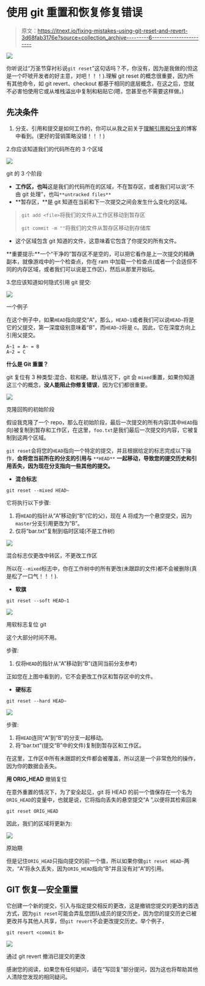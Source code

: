 # 使用 git 重置和恢复修复错误

> 原文：<https://itnext.io/fixing-mistakes-using-git-reset-and-revert-3d68fab3176e?source=collection_archive---------6----------------------->

![](img/75417b43b85bf863f46bdc2c96e645f2.png)

你听说过“万圣节穿衬衫说`git reset`”这句话吗？不，你没有，因为是我做的(但这是一个吓唬开发者的好主意，对吧！！！).理解 git reset 的概念很重要，因为所有其他命令，如 git revert、checkout 都基于相同的底层概念，在这之后，您就不必害怕使用它或从堆栈溢出中复制和粘贴它(嗯，您甚至也不需要这样做。)

## 先决条件

1.  分支、引用和提交是如何工作的，你可以从我之前关于[理解引用和分支](https://link.medium.com/9GwS0Ppgp5)的博客中看到。(更好的营销策略没错！！！)

2.你应该知道我们的代码所在的 3 个区域

![](img/e690aa3698df068a14aafcf33be9f607.png)

git 的 3 个阶段

*   **工作区，也叫**这是我们的代码所在的区域，不在暂存区，或者我们可以说“不由 git 处理”，也叫`**untracked files**`
*   **暂存区，**是 git 知道在当前和下一次提交之间会发生什么变化的区域。

> `git add <file>`将我们的文件从工作区移动到暂存区
> 
> `git commit -m ""`将我们的文件从暂存区移动到存储库

*   这个区域包含 git 知道的文件，这意味着它包含了你提交的所有文件。

**重要提示:**一个“干净的”暂存区不是空的，可以把它看作是上一次提交的精确副本，就像游戏中的一个检查点，你在 ram 中加载一个检查点(或者一个合适但不同的内存区域，或者我们可以说是工作区)，然后从那里开始玩。

3.您应该知道如何隐式引用 git 提交:

![](img/5a1953dc4497416b80f46431c3aca348.png)

一个例子

在这个例子中，如果`HEAD`指向提交“A”，那么，`HEAD~1`或者我们可以说`HEAD~`将是它的父提交，第一深度级别意味着“B”，而`HEAD~2`将是 c。因此，它在深度方向上引用父提交。

```
A~1 = A~ = B
A~2 = C
```

**什么是 Git 重置？**

git 复位有 3 种类型:混合、软和硬。默认情况下，git 会 `mixed`重置，如果你知道这三个的概念，**没人能阻止你修复错误**，因为它们都很重要。

![](img/9043141a020e2b6a962c873b9d0d5875.png)

克隆回购的初始阶段

假设我克隆了一个 repo，那么在初始阶段，最后一次提交的所有内容(其中`HEAD`指向)被复制到暂存和工作区，在这里，`foo.txt`是我们最后一次提交的内容，它被复制到这两个区域。

`git reset`会将您的`HEAD`指向一个特定的提交，并且根据给定的标志完成以下操作，**会将您当前所在的分支的引用与** `**HEAD**` **一起移动，导致您的提交历史和引用丢失，因为现在分支指向一些其他的提交。**

*   **混合标志**

```
git reset --mixed HEAD~
```

它将执行以下步骤:

1.  将`HEAD`的指针从“A”移动到“B”(它的父)，现在 A 将成为一个悬空提交，因为`master`分支引用更改为“B”。
2.  仅将“bar.txt”复制到临时区域(不是工作树)

![](img/c76bb1eea755cb3d8d53b80bf92504d9.png)

混合标志仅更改中转区，不更改工作区

所以在`--mixed`标志中，你在工作树中的所有更改(未跟踪的文件)都不会被删除(真是松了一口气！！！).

*   **软旗**

```
git reset --soft HEAD~1
```

![](img/1ff9eda63c3962445702f17f110dbe8f.png)

用软标志复位 git

这个大部分时间不用。

步骤:

1.  仅将`HEAD`的指针从“A”移动到“B”(连同当前分支参考)

正如您在上图中看到的，它不会更改工作区和暂存区中的文件。

*   **硬标志**

```
git reset --hard HEAD~
```

![](img/cdf07addf0060245b8c885645a0571a0.png)

步骤:

1.  将`HEAD`连同“A”到“B”的分支一起移动。
2.  将“bar.txt”(提交“B”中的文件)复制到暂存区和工作区。

在这里，工作区中所有未跟踪的文件都会被覆盖，所以这是一个非常危险的操作，因为你的数据会丢失。

**用 ORIG_HEAD** 撤销复位

在意外重置的情况下，为了安全起见，git 将 HEAD 的前一个值保存在一个名为`ORIG_HEAD`的变量中，也就是说，它将指向丢失的悬空提交“A ”,以便将其检索回来

```
git reset ORIG_HEAD
```

因此，我们的区域将更新为:

![](img/9043141a020e2b6a962c873b9d0d5875.png)

原始期

但是记住`ORIG_HEAD`只指向提交的前一个值，所以如果你做`git reset HEAD~`两次，“A”将永久丢失，因为`ORIG_HEAD`指向“B”并且没有对“A”的引用。

## GIT 恢复—安全重置

它创建一个新的提交，引入与指定提交相反的更改，这是撤销您提交的更改的首选方式，因为`git reset`可能会弄乱您团队成员的提交历史，因为您的提交历史已被更改并与其他人共享，但`git revert`不会更改提交历史。举个例子，

```
git revert <commit B>
```

![](img/c1b2e79d1af3375feb4f41005c12cbc2.png)

通过 git revert 撤消已提交的更改

感谢您的阅读，如果您有任何疑问，请在“写回复”部分提问，因为这也将帮助其他人清除您发现的相同疑问。